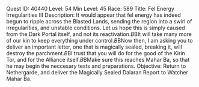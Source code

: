 Quest ID: 40440
Level: 54
Min Level: 45
Race: 589
Title: Fel Energy Irregularities III
Description: It would appear that fel energy has indeed begun to ripple across the Blasted Lands, sending the region into a swirl of irregularities, and unstable conditions. Let us hope this is simply caused from the Dark Portal itself, and not its reactivation.$B$BIt will take many more of our kin to keep everything under control.$B$BNow then, I am asking you to deliver an important letter, one that is magically sealed, breaking it, will destroy the parchment.$B$BI trust that you will do for the good of the Kirin Tor, and for the Alliance itself.$B$BMake sure this reaches Mahar Ba, so that he may begin the neccesary tests and preparations.
Objective: Return to Nethergarde, and deliver the Magically Sealed Dalaran Report to Watcher Mahar Ba.
